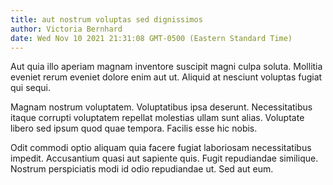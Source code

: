 ```yaml
---
title: aut nostrum voluptas sed dignissimos
author: Victoria Bernhard
date: Wed Nov 10 2021 21:31:08 GMT-0500 (Eastern Standard Time)
---
```

Aut quia illo aperiam magnam inventore suscipit magni culpa soluta. Mollitia eveniet rerum eveniet dolore enim aut ut. Aliquid at nesciunt voluptas fugiat qui sequi.

 Magnam nostrum voluptatem. Voluptatibus ipsa deserunt. Necessitatibus itaque corrupti voluptatem repellat molestias ullam sunt alias. Voluptate libero sed ipsum quod quae tempora. Facilis esse hic nobis.

 Odit commodi optio aliquam quia facere fugiat laboriosam necessitatibus impedit. Accusantium quasi aut sapiente quis. Fugit repudiandae similique. Nostrum perspiciatis modi id odio repudiandae ut. Sed aut eum.